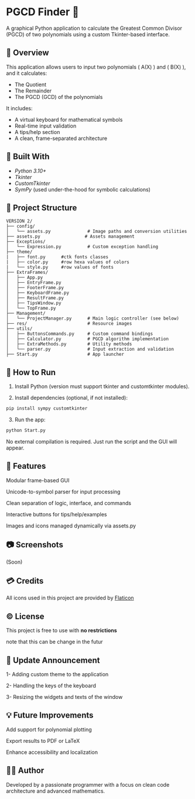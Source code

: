 # PGCD Finder 🧮

A graphical Python application to calculate the Greatest Common Divisor (PGCD) of two polynomials using a custom Tkinter-based interface.

## 📌 Overview

This application allows users to input two polynomials \( A(X) \) and \( B(X) \), and it calculates:

- The Quotient
- The Remainder
- The PGCD (GCD) of the polynomials

It includes:
- A virtual keyboard for mathematical symbols
- Real-time input validation
- A tips/help section
- A clean, frame-separated architecture

## 🧠 Built With

- *Python 3.10+*
- *Tkinter*
- *CustomTkinter*
- *SymPy* (used under-the-hood for symbolic calculations)

## 📁 Project Structure

```text
VERSION 2/
├── config/
│   └── assets.py              # Image paths and conversion utilities
├── assets.py                 # Assets management
├── Exceptions/
│   └── Expression.py          # Custom exception handling
├── theme/
|   ├── font.py      #ctk fonts classes
|   ├── color.py     #row hexa values of colors
|   └── style.py     #row values of fonts
├── ExtraFrames/
│   ├── App.py
│   ├── EntryFrame.py
│   ├── FooterFrame.py
│   ├── KeyboardFrame.py
│   ├── ResultFrame.py
│   ├── TipsWindow.py
│   └── TopFrame.py
├── Management/
│   └── ProjectManager.py      # Main logic controller (see below)
├── res/                       # Resource images
├── utils/
│   ├── ButtonsCommands.py     # Custom command bindings
│   ├── Calculator.py          # PGCD algorithm implementation
│   ├── ExtraMethods.py        # Utility methods
│   └── parser.py              # Input extraction and validation
├── Start.py                   # App launcher
```
## 🚀 How to Run

1. Install Python (version must support tkinter and customtkinter modules).


2. Install dependencies (optional, if not installed):

```bash
pip install sympy customtkinter
```

3. Run the app:

```bash
python Start.py
```
No external compilation is required. Just run the script and the GUI will appear.

## 🎨 Features

Modular frame-based GUI

Unicode-to-symbol parser for input processing

Clean separation of logic, interface, and commands

Interactive buttons for tips/help/examples

Images and icons managed dynamically via assets.py

## 📷 Screenshots

(Soon)

## 💳 Credits

All icons used in this project are provided by [Flaticon](https://www.flaticon.com)

## ©️ License

This project is free to use with **no restrictions**

note that this can be change in the futur

## 📢 Update Announcement

1- Adding custom theme to the application

2- Handling the keys of the keyboard

3- Resizing the widgets and texts of the window

## 💡 Future Improvements

Add support for polynomial plotting

Export results to PDF or LaTeX

Enhance accessibility and localization


## 👨‍💻 Author

Developed by a passionate programmer with a focus on clean code architecture and advanced mathematics.
